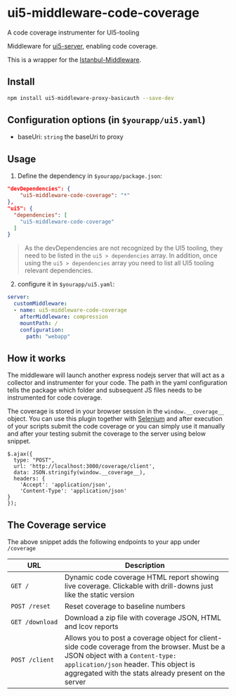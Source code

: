 # ui5-middleware-code-coverage
A code coverage instrumenter for UI5-tooling

Middleware for [ui5-server](https://github.com/SAP/ui5-server), enabling code coverage.

This is a wrapper for the [Istanbul-Middleware](https://www.npmjs.com/package/istanbul-middleware). 

## Install

```bash
npm install ui5-middleware-proxy-basicauth --save-dev
```

## Configuration options (in `$yourapp/ui5.yaml`)

- baseUri: `string`
  the baseUri to proxy

## Usage

1. Define the dependency in `$yourapp/package.json`:

```json
"devDependencies": {
    "ui5-middleware-code-coverage": "*"
},
"ui5": {
  "dependencies": [
    "ui5-middleware-code-coverage"
  ]
}
```

> As the devDependencies are not recognized by the UI5 tooling, they need to be listed in the `ui5 > dependencies` array. In addition, once using the `ui5 > dependencies` array you need to list all UI5 tooling relevant dependencies.

2. configure it in `$yourapp/ui5.yaml`:

```yaml
server:
  customMiddleware:
  - name: ui5-middleware-code-coverage
    afterMiddleware: compression
    mountPath: /
    configuration:
      path: "webapp"

```

## How it works
The middleware will launch another express nodejs server that will act as a collector and instrumenter for your code. The path in the yaml configuration tells the package which folder and subsequent JS files needs to be instrumented for code coverage. 

The coverage is stored in your browser session in the `window.__coverage__` object. You can use this plugin together with [Selenium](https://medium.com/@the1mills/front-end-javascript-test-coverage-with-istanbul-selenium-4b2be44e3e98) and after execution of your scripts submit the code coverage or you can simply use it manually and after your testing submit the coverage to the server using below snippet.

```
$.ajax({
  type: "POST",
  url: 'http://localhost:3000/coverage/client',
  data: JSON.stringify(window.__coverage__),
  headers: {
    'Accept': 'application/json',
    'Content-Type': 'application/json'
}
});
```

## The Coverage service
The above snippet adds the following endpoints to your app under `/coverage`

<table>
<thead>
    <tr>
        <th>URL</th>
        <th>Description</th>
    </tr>
</thead>
<tbody>
    <tr>
        <td><code>GET&nbsp;/</code></td>
        <td>
            Dynamic code coverage HTML report showing live coverage.
            Clickable  with drill-downs just like the static version
        </td>
    </tr>
    <tr>
        <td><code>POST&nbsp;/reset</code></td>
        <td>Reset coverage to baseline numbers</td>
    </tr>
    <tr>
        <td><code>GET&nbsp;/download</code></td>
        <td>Download a zip file with coverage JSON, HTML and lcov reports</td>
    </tr>
    <tr>
        <td><code>POST&nbsp;/client</code></td>
        <td>
            Allows you to post a coverage object for client-side code coverage from the browser.
            Must be a JSON object with a <code>Content-type: application/json</code> header.
            This object is aggregated with the stats already present on the server
        </td>
    </tr>
</tbody>
</table>
